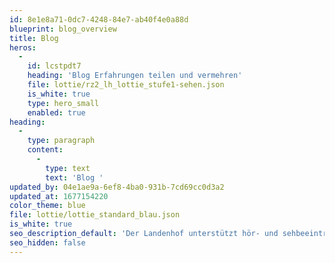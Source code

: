 ```yaml
---
id: 8e1e8a71-0dc7-4248-84e7-ab40f4e0a88d
blueprint: blog_overview
title: Blog
heros:
  -
    id: lcstpdt7
    heading: 'Blog Erfahrungen teilen und vermehren'
    file: lottie/rz2_lh_lottie_stufe1-sehen.json
    is_white: true
    type: hero_small
    enabled: true
heading:
  -
    type: paragraph
    content:
      -
        type: text
        text: 'Blog '
updated_by: 04e1ae9a-6ef8-4ba0-931b-7cd69cc0d3a2
updated_at: 1677154220
color_theme: blue
file: lottie/lottie_standard_blau.json
is_white: true
seo_description_default: 'Der Landenhof unterstützt hör- und sehbeeinträchtigte Kinder & Jugendliche in ihrem selbstbestimmten Leben durch Förderung ihrer Fähigkeiten & Entwicklung'
seo_hidden: false
---
```


